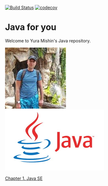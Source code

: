 [![Build Status](https://travis-ci.org/MishinCorp/java.svg?branch=master)](https://travis-ci.org/MishinCorp/java)
[![codecov](https://codecov.io/gh/MishinCorp/java/branch/master/graph/badge.svg)](https://codecov.io/gh/MishinCorp/java)
# Java for you

Welcome to Yura Mishin's Java repository.

![Photo](https://github.com/MCEmployee/java/blob/master/img/avatar.jpg)![Photo](https://github.com/MCEmployee/java/blob/master/img/java_logo.jpg)

[Chapter 1. Java SE](https://github.com/MishinCorp/java/tree/master/chapter_001)

